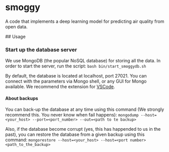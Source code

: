 # smoggy
A code that implements a deep learning model for predicting air quality from open data.

## Usage
### Start up the database server

We use MongoDB (the popular NoSQL database) for storing all the data. In order to start the server, run the script:
```bash bin/start_smoggydb.sh```

By default, the database is located at localhost, port 27021. You can connect with the parameters via Mongo shell, or any GUI for Mongo available. We recommend the extension for [VSCode](https://marketplace.visualstudio.com/items?itemName=mongodb.mongodb-vscode).

####  About backups
You can back-up the database at any time using this command (We strongly recommend this. You never know when fail happens):
```mongodump --host=<your_host> --port=<port_number> --out=<path to te backup> ```

Also, if the database become corrupt (yes, this has happended to us in the past), you can restore the database from a given backup using this command:
```mongorestore --host=<your_host> --host=<port number> <path_to_the_backup>```
